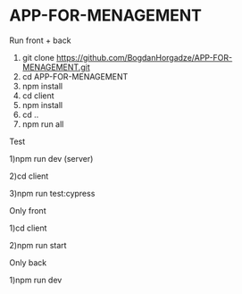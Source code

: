 # APP-FOR-MENAGEMENT

Run front + back

1) git clone https://github.com/BogdanHorgadze/APP-FOR-MENAGEMENT.git
2) cd APP-FOR-MENAGEMENT
3) npm install
4) cd client
5) npm install
6) cd ..
7) npm run all

Test

1)npm run dev      (server)

2)cd client

3)npm run test:cypress

Only front

1)cd client

2)npm run start

Only back

1)npm run dev
